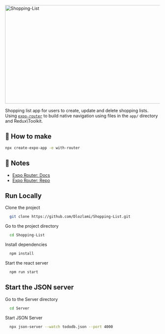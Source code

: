 <img src="https://socialify.git.ci/Dlozlami/Shopping-List/image?language=1&owner=1&name=1&stargazers=1&theme=Light" alt="Shopping-List" width="640" height="320" />

Shopping list app for users to create, update and delete shopping lists. Using [`expo-router`](https://expo.github.io/router) to build native navigation using files in the `app/` directory and Redux\Toolkit.

## 🚀 How to make

```sh
npx create-expo-app -e with-router
```

## 📝 Notes

- [Expo Router: Docs](https://expo.github.io/router)
- [Expo Router: Repo](https://github.com/expo/router)

## Run Locally

Clone the project

```bash
  git clone https://github.com/Dlozlami/Shopping-List.git
```

Go to the project directory

```bash
  cd Shopping-List
```

Install dependencies

```bash
  npm install
```

Start the react server

```bash
  npm run start
```

## Start the JSON server

Go to the Server directory

```bash
  cd Server
```
Start JSON Server
```bash
  npx json-server --watch tododb.json --port 4000  
```
